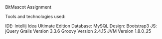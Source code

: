 BitMascot Assignment

Tools and technologies used:

IDE: Intellij Idea Ultimate Edition
Database: MySQL
Design: Bootstrap3 
JS: jQuery
Grails Version 3.3.6
Groovy Version 2.4.15
JVM Version 1.8.0_25
